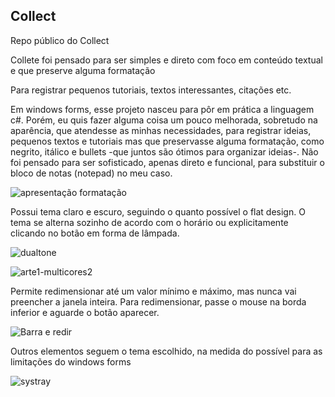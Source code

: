 ## Collect
Repo público do Collect


Collete foi pensado para ser simples e direto com foco em conteúdo textual e que preserve alguma formatação

Para registrar pequenos tutoriais, textos interessantes, citações etc.

Em windows forms, esse projeto nasceu para pôr em prática a linguagem c#. Porém, eu quis fazer alguma coisa um pouco melhorada, sobretudo na aparência, que atendesse as minhas necessidades, para registrar ideias, pequenos textos e tutoriais mas que preservasse alguma formatação, como negrito, itálico e bullets -que juntos são ótimos para organizar ideias-.
Não foi pensado para ser sofisticado, apenas direto e funcional, para substituir o bloco de notas (notepad) no meu caso.


![apresentação formatação](https://user-images.githubusercontent.com/83375136/195960010-0bf16d8f-948f-4611-b7de-bd338aec48b2.png)

Possui tema claro e escuro, seguindo o quanto possível o flat design. O tema se alterna sozinho de acordo com o horário ou explicitamente clicando no botão em forma de lâmpada. 

![dualtone](https://user-images.githubusercontent.com/83375136/195960079-d797380e-f7ee-46e4-88a0-a7321099846e.png)

![arte1-multicores2](https://user-images.githubusercontent.com/83375136/195960145-7af805fd-f06f-48fb-ac54-f37da2932d89.png)

Permite redimensionar até um valor mínimo e máximo, mas nunca vai preencher a
janela inteira. Para redimensionar, passe o mouse na borda inferior e aguarde o 
botão aparecer. 

![Barra e redir](https://user-images.githubusercontent.com/83375136/195960120-cf646527-69b2-4fd9-9bd8-a5adcf4be9b3.png)

Outros elementos seguem o tema escolhido, na medida do possível para as limitações do windows forms

![systray](https://user-images.githubusercontent.com/83375136/196004046-5531fe76-2c34-4e27-8b20-57a1a7f988a9.png)

